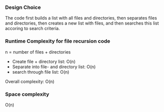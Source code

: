 ### Design Choice
The code first builds a list with all files and directories, then separates files and 
directories, then creates a new list with files, and then searches this list accoring 
to search criteria.

### Runtime Complexity for file recursion code

n = number of files + directories
 - Create file + directory list: O(n)
 - Separate into file- and directory list: O(n)
 - search through file list: O(n)

Overall complexity: O(n)

### Space complexity
O(n)
